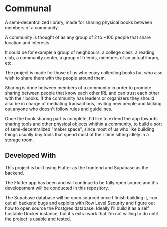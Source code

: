 # Communal

A semi-decentralized library, made for sharing physical books between members of a community.

A community is thought of as any group of 2 to ~100 people that share location and interests.

It could be for example a group of neighbours, a college class, a reading club, a community center, a group of friends, members of an actual library, etc.

The project is made for those of us who enjoy collecting books but who also wish to share them with the people around them.

Sharing is done between members of a community in order to promote sharing between people that know each other IRL and can trust each other with their books. If the community has leaders or organizers they should also be in charge of mediating transactions, inviting new people and kicking out anyone who doesn't follow rules and guidelines.

Once the book sharing part is complete, I'd like to extend the app towards sharing tools and other physical objects whithin a community, to build a sort of semi-decentralized "maker space", since most of us who like building things usually buy tools that spend most of their time sitting idlely in a storage room.



## Developed With

This project is built using Flutter as the frontend and Supabase as the backend. 

The Flutter app has been and will continue to be fully open source and it's developement will be conducted in this repository.

The Supabase database will be open sourced once I finish building it, iron out all backend bugs and exploits with Row Level Security and figure out how to open source the Postgres database. Ideally I'll build it as a self hostable Docker instance, but it's extra work that I'm not willing to do until the project is usable and tested.
